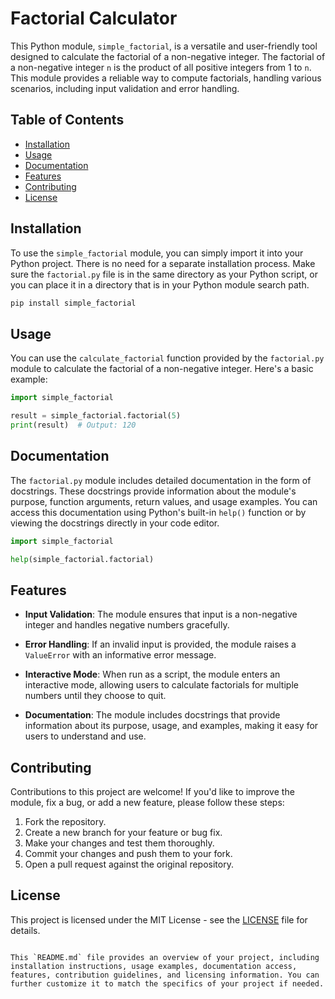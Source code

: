 # Factorial Calculator

This Python module, `simple_factorial`, is a versatile and user-friendly tool designed to calculate the factorial of a non-negative integer. The factorial of a non-negative integer `n` is the product of all positive integers from 1 to `n`. This module provides a reliable way to compute factorials, handling various scenarios, including input validation and error handling.

## Table of Contents

- [Installation](#installation)
- [Usage](#usage)
- [Documentation](#documentation)
- [Features](#features)
- [Contributing](#contributing)
- [License](#license)

## Installation

To use the `simple_factorial` module, you can simply import it into your Python project. There is no need for a separate installation process. Make sure the `factorial.py` file is in the same directory as your Python script, or you can place it in a directory that is in your Python module search path.

```python
pip install simple_factorial
```

## Usage

You can use the `calculate_factorial` function provided by the `factorial.py` module to calculate the factorial of a non-negative integer. Here's a basic example:

```python
import simple_factorial

result = simple_factorial.factorial(5)
print(result)  # Output: 120
```

## Documentation

The `factorial.py` module includes detailed documentation in the form of docstrings. These docstrings provide information about the module's purpose, function arguments, return values, and usage examples. You can access this documentation using Python's built-in `help()` function or by viewing the docstrings directly in your code editor.

```python
import simple_factorial

help(simple_factorial.factorial)
```

## Features

- **Input Validation**: The module ensures that input is a non-negative integer and handles negative numbers gracefully.

- **Error Handling**: If an invalid input is provided, the module raises a `ValueError` with an informative error message.

- **Interactive Mode**: When run as a script, the module enters an interactive mode, allowing users to calculate factorials for multiple numbers until they choose to quit.

- **Documentation**: The module includes docstrings that provide information about its purpose, usage, and examples, making it easy for users to understand and use.

## Contributing

Contributions to this project are welcome! If you'd like to improve the module, fix a bug, or add a new feature, please follow these steps:

1. Fork the repository.
2. Create a new branch for your feature or bug fix.
3. Make your changes and test them thoroughly.
4. Commit your changes and push them to your fork.
5. Open a pull request against the original repository.

## License

This project is licensed under the MIT License - see the [LICENSE](LICENSE) file for details.
```

This `README.md` file provides an overview of your project, including installation instructions, usage examples, documentation access, features, contribution guidelines, and licensing information. You can further customize it to match the specifics of your project if needed.
